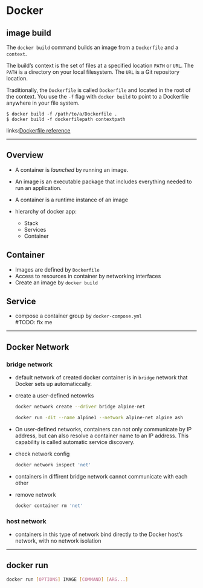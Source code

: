 # Docker

## image build

The `docker build` command builds an image from a `Dockerfile` and a `context`.  

The build’s context is the set of files at a specified location `PATH` or `URL`. The `PATH` is a directory on your local filesystem. The `URL` is a Git repository location.

Traditionally, the `Dockerfile` is called `Dockerfile` and located in the root of the context. You use the `-f` flag with `docker build` to point to a Dockerfile anywhere in your file system.

```
$ docker build -f /path/to/a/Dockerfile .  
$ docker build -f dockerfilepath contextpath
```

links:[Dockerfile reference](https://docs.docker.com/engine/reference/builder/)

----------------

## Overview

- A container is *launched* by running an image.
- An image is an executable package that includes everything needed to run an application.
- A container is a runtime instance of an image
- hierarchy of docker app:

    * Stack
    * Services
    * Container

## Container

- Images are defined by `Dockerfile`
- Access to resources in container by networking interfaces
- Create an image by `docker build`

## Service

- compose a container group by `docker-compose.yml`  
    #TODO: fix me

---------------------

## Docker Network

### bridge network

- default network of created docker container is in `bridge` network that Docker sets up automaticcally.
- create a user-defined netowrks
  ```bash
  docker network create --driver bridge alpine-net

  docker run -dit --name alpine1 --network alpine-net alpine ash
  ```

- On user-defined networks, containers can not only communicate by IP address, but can also resolve a container name to an IP address. This capability is called automatic service discovery.
- check network config
    ```bash
    docker network inspect 'net'
    ```

- containers in diffirent bridge network cannot communicate with each other
- remove network
    ```bash
    docker container rm 'net'
    ```

### host network

- containers in this type of network bind directly to the Docker host’s network, with no network isolation

-----------------------

## docker run

```bash
docker run [OPTIONS] IMAGE [COMMAND] [ARG...]
```